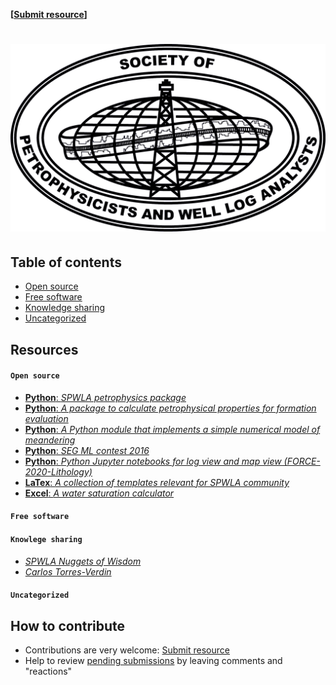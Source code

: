 **[[Submit resource](https://github.com/SPWLA-ORG/public-resource/issues/new)]**

# ![SPWLA](spwla_Logo.png)

## Table of contents

* [Open source](#open-source)
* [Free software](#free-software)
* [Knowledge sharing](#knowledge-sharing)
* [Uncategorized](#uncategorized)

## Resources

#### `Open source`

* [**Python**: _SPWLA petrophysics package_](https://github.com/SPWLA-ORG/spwla)
* [**Python**: _A package to calculate petrophysical properties for formation evaluation_](https://github.com/toddheitmann/petropy)
* [**Python**: _A Python module that implements a simple numerical model of meandering_](https://github.com/zsylvester/meanderpy)
* [**Python**: _SEG ML contest 2016_](https://github.com/seg/2016-ml-contest)
* [**Python**: _Python Jupyter notebooks for log view and map view (FORCE-2020-Lithology)_](https://github.com/brendonhall/FORCE-2020-Lithology)
* [**LaTex**: _A collection of templates relevant for SPWLA community_](https://github.com/SPWLA-ORG/templates)
* [**Excel**: _A water saturation calculator_](https://github.com/SPWLA-ORG/public-resource/tree/master/petrophysics)

#### `Free software`

#### `Knowlege sharing`

* [_SPWLA Nuggets of Wisdom_](https://www.youtube.com/channel/UCuY_meTb65lYmGSUNLzj-IA)
* [_Carlos Torres-Verdin_](https://www.youtube.com/channel/UC4nGM9WrCaiZ3jQu9FzU2Sg)

#### `Uncategorized`

## How to contribute

* Contributions are very welcome: [Submit resource](https://github.com/SPWLA-ORG/public-resource/issues/new)
* Help to review [pending submissions](https://github.com/SPWLA-ORG/public-resource/issues) by leaving comments and "reactions"

